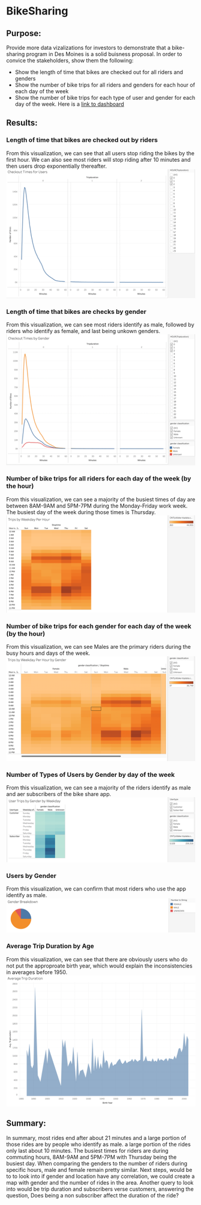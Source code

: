 # BikeSharing

## Purpose: 
Provide more data vizalizations for investors to demonstrate that a bike-sharing program in Des Moines is a solid buisness proposal. In order to convice the stakeholders, show them the following:
- Show the length of time that bikes are checked out for all riders and genders
- Show the number of bike trips for all riders and genders for each hour of each day of the week
- Show the number of bike trips for each type of user and gender for each day of the week.
Here is a [link to dashboard](https://public.tableau.com/app/profile/kathryn.alicia.bottenberg/viz/Module15Challenge_16702902233190/AverageTripDuration)
## Results:
### Length of time that bikes are checked out by riders
From this visualization, we can see that all users stop riding the bikes by the first hour. We can also see most riders will stop riding after 10 minutes and then users drop exponentially thereafter.
![Image](Checkout_times_for_Users.png)
### Length of time that bikes are checks by gender
From this visualization, we can see most riders identify as male, followed by riders who identify as female, and last being unkown genders.
![Image](Checkout_times_by_gender.png)
### Number of bike trips for all riders for each day of the week (by the hour)
From this visualization, we can see a majority of the busiest times of day are between 8AM-9AM and 5PM-7PM during the Monday-Friday work week. The busiest day of the week during those times is Thursday.
![Image](Trips_by_weekday_each_hour.png)
### Number of bike trips for each gender for each day of the week (by the hour)
From this visualization, we can see Males are the primary riders during the busy hours and days of the week.
![Image](Trips_by_weekday_each_hour_by_gendeer.png)
### Number of Types of Users by Gender by day of the week
From this visualization, we can see a majority of the riders identify as male and aer subscribers of the bike share app.
![Image](User_trips_by_gender_by_weekday.png)
### Users by Gender
From this visualization, we can confirm that most riders who use the app identify as male.
![Image](users_by_gender_pie.png)
### Average Trip Duration by Age
From this visualization, we can see that there are obviously users who do not put the approproate birth year, which would explain the inconsistencies in averages before 1950. 
![Image](tripduration_by_age.png)
## Summary:
In summary, most rides end after about 21 minutes and a large portion of those rides are by people who identify as male. a large portion of the rides only last about 10 minutes. The busiest times for riders are during commuting hours, 8AM-9AM and 5PM-7PM with Thursday being the busiest day. When comparing the genders to the number of riders during specific hours, male and female remain pretty similar.
Next steps, would be to to look into if gender and location have any correlation, we could create a map with gender and the number of rides in the area. Another query to look into would be trip duration and subscribers verse customers, answering the question, Does being a non subscriber affect the duration of the ride?
